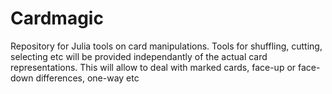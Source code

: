 # Cardmagic


Repository for Julia tools on card manipulations.
Tools for shuffling, cutting, selecting etc will be provided independantly of the actual card representations.
This will allow to deal with marked cards, face-up or face-down differences, one-way etc
